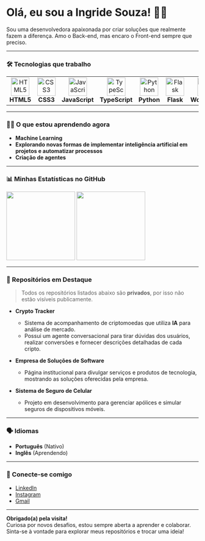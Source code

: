 # Olá, eu sou a Ingride Souza! 👩‍💻
Sou uma desenvolvedora apaixonada por criar soluções que realmente fazem a diferença. Amo o Back-end, mas encaro o Front-end sempre que preciso. 


---


### 🛠️ Tecnologias que trabalho
<div align="center"> <table> <tr> <td align="center" width="96"> <img src="https://cdn.jsdelivr.net/gh/devicons/devicon/icons/html5/html5-original.svg" width="48" height="48" alt="HTML5" /> <br><strong>HTML5</strong> </td> <td align="center" width="96"> <img src="https://cdn.jsdelivr.net/gh/devicons/devicon/icons/css3/css3-original.svg" width="48" height="48" alt="CSS3" /> <br><strong>CSS3</strong> </td> <td align="center" width="96"> <img src="https://cdn.jsdelivr.net/gh/devicons/devicon/icons/javascript/javascript-original.svg" width="48" height="48" alt="JavaScript" /> <br><strong>JavaScript</strong> </td> <td align="center" width="96"> <img src="https://cdn.jsdelivr.net/gh/devicons/devicon/icons/typescript/typescript-original.svg" width="48" height="48" alt="TypeScript" /> <br><strong>TypeScript</strong> </td> <td align="center" width="96"> <img src="https://cdn.jsdelivr.net/gh/devicons/devicon/icons/python/python-original.svg" width="48" height="48" alt="Python" /> <br><strong>Python</strong> </td> <td align="center" width="96"> <img src="https://cdn.jsdelivr.net/gh/devicons/devicon/icons/flask/flask-original.svg" width="48" height="48" alt="Flask" /> <br><strong>Flask</strong> </td> <td align="center" width="96"> <img src="https://cdn.jsdelivr.net/gh/devicons/devicon/icons/wordpress/wordpress-original.svg" width="48" height="48" alt="WordPress" /> <br><strong>WordPress</strong> </td> <td align="center" width="96"> <img src="https://cdn.jsdelivr.net/gh/devicons/devicon/icons/mysql/mysql-original-wordmark.svg" width="48" height="48" alt="SQL" /> <br><strong>SQL</strong> </td> <td align="center" width="96"> <img src="https://cdn.jsdelivr.net/gh/devicons/devicon/icons/tensorflow/tensorflow-original.svg" width="48" height="48" alt="IA" /> <br><strong>IA</strong> </td> </tr> </table> </div>


---


### 👩‍💻 O que estou aprendendo agora

- **Machine Learning**
- **Explorando novas formas de implementar inteligência artificial em projetos e automatizar processos**
- **Criação de agentes**


---


### 📊 Minhas Estatísticas no GitHub
<div>
  <img height="180em" src="https://github-readme-stats.vercel.app/api/top-langs/?username=ingridesouza&layout=compact&theme=radical" />
  <img height="180em" src="https://github-readme-stats.vercel.app/api?username=ingridesouza&show_icons=true&hide_title=true&count_private=true&theme=radical" />
</div>


---


### 🔨 Repositórios em Destaque
> Todos os repositórios listados abaixo são **privados**, por isso não estão visíveis publicamente.

- **Crypto Tracker**  
  - Sistema de acompanhamento de criptomoedas que utiliza **IA** para análise de mercado.  
  - Possui um agente conversacional para tirar dúvidas dos usuários, realizar conversões e fornecer descrições detalhadas de cada cripto.

- **Empresa de Soluções de Software**  
  - Página institucional para divulgar serviços e produtos de tecnologia, mostrando as soluções oferecidas pela empresa.

- **Sistema de Seguro de Celular**  
  - Projeto em desenvolvimento para gerenciar apólices e simular seguros de dispositivos móveis.


---


### 🗣️ Idiomas
- **Português** (Nativo)  
- **Inglês** (Aprendendo)


---


### 📅 Conecte-se comigo
- [LinkedIn](https://www.linkedin.com/in/ingride-souza-a21a4518a/)  
- [Instagram](https://www.instagram.com/ingridesouzadev/)  
- [Gmail](mailto:ingridesouza040@gmail.com)


---


**Obrigado(a) pela visita!**  
Curiosa por novos desafios, estou sempre aberta a aprender e colaborar. Sinta-se à vontade para explorar meus repositórios e trocar uma ideia!
